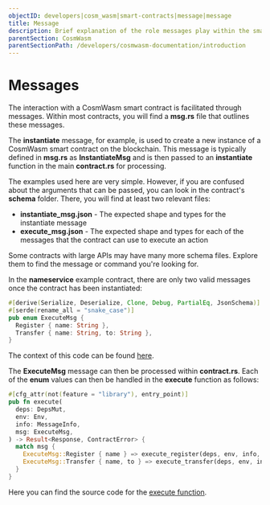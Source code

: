 ```yaml
---
objectID: developers|cosm_wasm|smart-contracts|message|message
title: Message
description: Brief explanation of the role messages play within the smart contract ecosystem
parentSection: CosmWasm
parentSectionPath: /developers/cosmwasm-documentation/introduction
---
```


# Messages

The interaction with a CosmWasm smart contract is facilitated through messages. Within most contracts, you will find a **msg.rs** file that outlines these messages.

The **instantiate** message, for example, is used to create a new instance of a CosmWasm smart contract on the blockchain. This message is typically defined in **msg.rs** as **InstantiateMsg** and is then passed to an **instantiate** function in the main **contract.rs** for processing.

The examples used here are very simple. However, if you are confused about the arguments that can be passed, you can look in the contract's **schema** folder. There, you will find at least two relevant files:

- **instantiate_msg.json** - The expected shape and types for the instantiate message
- **execute_msg.json** - The expected shape and types for each of the messages that the contract can use to execute an action

Some contracts with large APIs may have many more schema files. Explore them to find the message or command you're looking for.

In the **nameservice** example contract, there are only two valid messages once the contract has been instantiated:

```rust
#[derive(Serialize, Deserialize, Clone, Debug, PartialEq, JsonSchema)]
#[serde(rename_all = "snake_case")]
pub enum ExecuteMsg {
  Register { name: String },
  Transfer { name: String, to: String },
}
```

The context of this code can be found <a href="https://github.com/InterWasm/cw-contracts/blob/main/contracts/nameservice/src/msg.rs#L13" target="_blank">here</a>.

The **ExecuteMsg** message can then be processed within **contract.rs**. Each of the **enum** values can then be handled in the **execute** function as follows:

```rust
#[cfg_attr(not(feature = "library"), entry_point)]
pub fn execute(
  deps: DepsMut,
  env: Env,
  info: MessageInfo,
  msg: ExecuteMsg,
) -> Result<Response, ContractError> {
  match msg {
    ExecuteMsg::Register { name } => execute_register(deps, env, info, name),
    ExecuteMsg::Transfer { name, to } => execute_transfer(deps, env, info, name, to),
  }
}
```

Here you can find the source code for the <a href="https://github.com/InterWasm/cw-contracts/blob/main/contracts/nameservice/src/contract.rs#L31" target="_blank">execute function</a>.
